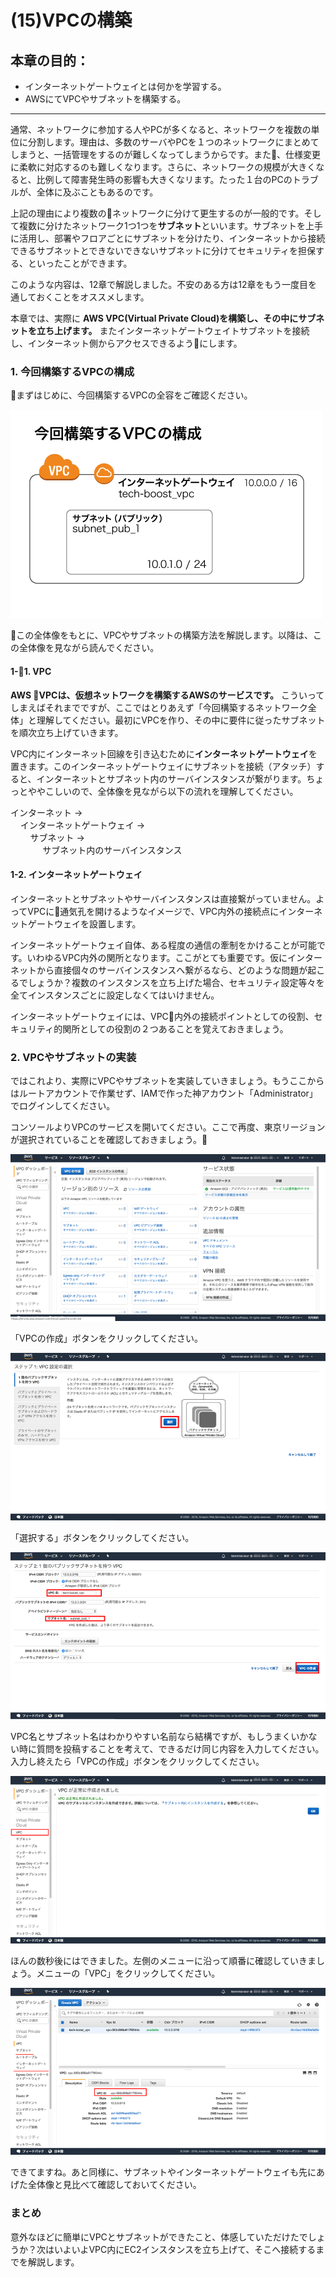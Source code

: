 # (15)VPCの構築

## 本章の目的：

- インターネットゲートウェイとは何かを学習する。
- AWSにてVPCやサブネットを構築する。

***

通常、ネットワークに参加する人やPCが多くなると、ネットワークを複数の単位に分割します。理由は、多数のサーバやPCを１つのネットワークにまとめてしまうと、一括管理をするのが難しくなってしまうからです。また、仕様変更に柔軟に対応するのも難しくなります。さらに、ネットワークの規模が大きくなると、比例して障害発生時の影響も大きくなリます。たった１台のPCのトラブルが、全体に及ぶこともあるのです。

上記の理由により複数のネットワークに分けて更生するのが一般的です。そして複数に分けたネットワーク1つ1つを**サブネット**といいます。サブネットを上手に活用し、部署やフロアごとにサブネットを分けたり、インターネットから接続できるサブネットとできないできないサブネットに分けてセキュリティを担保する、といったことができます。

このような内容は、12章で解説しました。不安のある方は12章をもう一度目を通しておくことをオススメします。

本章では、実際に **AWS VPC(Virtual Private Cloud)を構築し、その中にサブネットを立ち上げます。** またインターネットゲートウェイトサブネットを接続し、インターネット側からアクセスできるようにします。

### 1. 今回構築するVPCの構成

まずはじめに、今回構築するVPCの全容をご確認ください。

![図15-1. VPCの全体像](15-1.png)

この全体像をもとに、VPCやサブネットの構築方法を解説します。以降は、この全体像を見ながら読んでください。

#### 1-1. VPC

 **AWS VPCは、仮想ネットワークを構築するAWSのサービスです。**
こういってしまえばそれまでですが、ここではとりあえず「今回構築するネットワーク全体」と理解してください。最初にVPCを作り、その中に要件に従ったサブネットを順次立ち上げていきます。

VPC内にインターネット回線を引き込むために**インターネットゲートウェイ**を置きます。このインターネットゲートウェイにサブネットを接続（アタッチ）すると、インターネットとサブネット内のサーバインスタンスが繋がります。ちょっとややこしいので、全体像を見ながら以下の流れを理解してください。

インターネット →   
&nbsp;&nbsp;&nbsp;&nbsp;インターネットゲートウェイ →   
&nbsp;&nbsp;&nbsp;&nbsp;&nbsp;&nbsp;&nbsp;&nbsp;サブネット →  
&nbsp;&nbsp;&nbsp;&nbsp;&nbsp;&nbsp;&nbsp;&nbsp;&nbsp;&nbsp;&nbsp;&nbsp;
サブネット内のサーバインスタンス

#### 1-2. インターネットゲートウェイ

インターネットとサブネットやサーバインスタンスは直接繋がっていません。よってVPCに通気孔を開けるようなイメージで、VPC内外の接続点にインターネットゲートウェイを設置します。

インターネットゲートウェイ自体、ある程度の通信の牽制をかけることが可能です。いわゆるVPC内外の関所となります。ここがとても重要です。仮にインターネットから直接個々のサーバインスタンスへ繋がるなら、どのような問題が起こるでしょうか？複数のインスタンスを立ち上げた場合、セキュリティ設定等々を全てインスタンスごとに設定しなくてはいけません。

インターネットゲートウェイには、VPC内外の接続ポイントとしての役割、セキュリティ的関所としての役割の２つあることを覚えておきましょう。

### 2. VPCやサブネットの実装

ではこれより、実際にVPCやサブネットを実装していきましょう。もうここからはルートアカウントで作業せず、IAMで作った神アカウント「Administrator」でログインしてください。

コンソールよりVPCのサービスを開いてください。ここで再度、東京リージョンが選択されていることを確認しておきましょう。

![図15-1-1. VPCサービスを開く](15-1-1.png)

「VPCの作成」ボタンをクリックしてください。

![図15-4-1. ステップ１ VPC設定の選択](15-4-1.png)

「選択する」ボタンをクリックしてください。

![図15-5-1. ステップ２ 1個のパブリックサブネットを持つVPC](15-5-1.png)

VPC名とサブネット名はわかりやすい名前なら結構ですが、もしうまくいかない時に質問を投稿することを考えて、できるだけ同じ内容を入力してください。入力し終えたら「VPCの作成」ボタンをクリックしてください。

![図15-6-1. VPC作成完了](15-6-1.png)

ほんの数秒後にはできました。左側のメニューに沿って順番に確認していきましょう。メニューの「VPC」をクリックしてください。

![図15-7-1. VPC](15-7-1.png)

できてますね。あと同様に、サブネットやインターネットゲートウェイも先にあげた全体像と見比べて確認しておいてください。

### まとめ

意外なほどに簡単にVPCとサブネットができたこと、体感していただけたでしょうか？次はいよいよVPC内にEC2インスタンスを立ち上げて、そこへ接続するまでを解説します。

